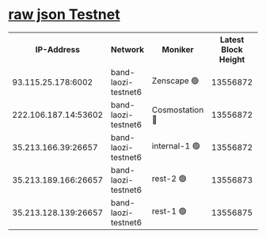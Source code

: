 
[raw json Testnet](https://rpc-check.bandt.stavr.tech/bandt/rpcbandt_result.json)
=

<table><tr><th>IP-Address</th><th>Network</th><th>Moniker</th><th>Latest Block Height</th><th>Earliest Block Height</th><th>Catching Up</th><th>Voting Power</th><th>Scan Time</th></tr><tr><td>93.115.25.178:6002</td><td>band-laozi-testnet6</td><td>Zenscape 🟢</td><td>13556872</td><td>12460001</td><td>False</td><td>0</td><td>2023-12-05T02:18:54.184132474UTC</td></tr><tr><td>222.106.187.14:53602</td><td>band-laozi-testnet6</td><td>Cosmostation 🔴</td><td>13556872</td><td>13177501</td><td>False</td><td>2203223</td><td>2023-12-05T02:18:55.780858388UTC</td></tr><tr><td>35.213.166.39:26657</td><td>band-laozi-testnet6</td><td>internal-1 🟢</td><td>13556872</td><td>13456872</td><td>False</td><td>0</td><td>2023-12-05T02:18:57.016298319UTC</td></tr><tr><td>35.213.189.166:26657</td><td>band-laozi-testnet6</td><td>rest-2 🟢</td><td>13556873</td><td>13456873</td><td>False</td><td>0</td><td>2023-12-05T02:18:58.226603474UTC</td></tr><tr><td>35.213.128.139:26657</td><td>band-laozi-testnet6</td><td>rest-1 🟢</td><td>13556875</td><td>13456875</td><td>False</td><td>0</td><td>2023-12-05T02:19:03.712926161UTC</td></tr></table>
